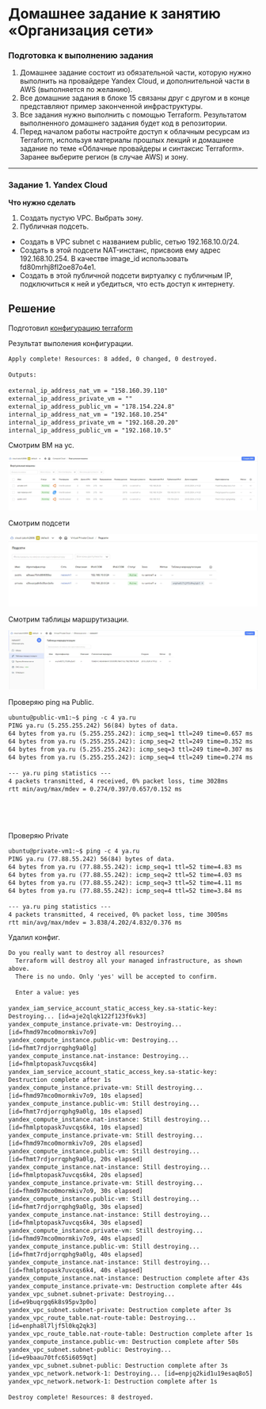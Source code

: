 # Домашнее задание к занятию «Организация сети»

### Подготовка к выполнению задания

1. Домашнее задание состоит из обязательной части, которую нужно выполнить на провайдере Yandex Cloud, и дополнительной части в AWS (выполняется по желанию). 
2. Все домашние задания в блоке 15 связаны друг с другом и в конце представляют пример законченной инфраструктуры.  
3. Все задания нужно выполнить с помощью Terraform. Результатом выполненного домашнего задания будет код в репозитории. 
4. Перед началом работы настройте доступ к облачным ресурсам из Terraform, используя материалы прошлых лекций и домашнее задание по теме «Облачные провайдеры и синтаксис Terraform». Заранее выберите регион (в случае AWS) и зону.

---
### Задание 1. Yandex Cloud 

**Что нужно сделать**

1. Создать пустую VPC. Выбрать зону.
2. Публичная подсеть.

 - Создать в VPC subnet с названием public, сетью 192.168.10.0/24.
 - Создать в этой подсети NAT-инстанс, присвоив ему адрес 192.168.10.254. В качестве image_id использовать fd80mrhj8fl2oe87o4e1.
 - Создать в этой публичной подсети виртуалку с публичным IP, подключиться к ней и убедиться, что есть доступ к интернету.  

## Решение

Подготовил [конфигурацию terraform](https://github.com/zatulik2606/ycnet/tree/main/terraform)

Результат выполения конфигурации.

~~~
Apply complete! Resources: 8 added, 0 changed, 0 destroyed.

Outputs:

external_ip_address_nat_vm = "158.160.39.110"
external_ip_address_private_vm = ""
external_ip_address_public_vm = "178.154.224.8"
internal_ip_address_nat_vm = "192.168.10.254"
internal_ip_address_private_vm = "192.168.20.20"
internal_ip_address_public_vm = "192.168.10.5"

~~~



Смотрим ВМ на ус.

![ВМ](https://github.com/zatulik2606/ycnet/blob/main/VM.jpg)


Смотрим подсети

![Подсети](https://github.com/zatulik2606/ycnet/blob/main/subnetwork.jpg)


Смотрим таблицы маршрутизации.

![Таблицы](https://github.com/zatulik2606/ycnet/blob/main/tableroute.jpg)





Проверяю ping на Public.

~~~
ubuntu@public-vm1:~$ ping -c 4 ya.ru
PING ya.ru (5.255.255.242) 56(84) bytes of data.
64 bytes from ya.ru (5.255.255.242): icmp_seq=1 ttl=249 time=0.657 ms
64 bytes from ya.ru (5.255.255.242): icmp_seq=2 ttl=249 time=0.352 ms
64 bytes from ya.ru (5.255.255.242): icmp_seq=3 ttl=249 time=0.307 ms
64 bytes from ya.ru (5.255.255.242): icmp_seq=4 ttl=249 time=0.274 ms

--- ya.ru ping statistics ---
4 packets transmitted, 4 received, 0% packet loss, time 3028ms
rtt min/avg/max/mdev = 0.274/0.397/0.657/0.152 ms





~~~


Проверяю Private

~~~
ubuntu@private-vm1:~$ ping -c 4 ya.ru
PING ya.ru (77.88.55.242) 56(84) bytes of data.
64 bytes from ya.ru (77.88.55.242): icmp_seq=1 ttl=52 time=4.83 ms
64 bytes from ya.ru (77.88.55.242): icmp_seq=2 ttl=52 time=4.03 ms
64 bytes from ya.ru (77.88.55.242): icmp_seq=3 ttl=52 time=4.11 ms
64 bytes from ya.ru (77.88.55.242): icmp_seq=4 ttl=52 time=3.84 ms

--- ya.ru ping statistics ---
4 packets transmitted, 4 received, 0% packet loss, time 3005ms
rtt min/avg/max/mdev = 3.838/4.202/4.832/0.376 ms

~~~

Удалил конфиг.

~~~
Do you really want to destroy all resources?
  Terraform will destroy all your managed infrastructure, as shown above.
  There is no undo. Only 'yes' will be accepted to confirm.

  Enter a value: yes

yandex_iam_service_account_static_access_key.sa-static-key: Destroying... [id=aje2qlqk122f123f6vk3]
yandex_compute_instance.private-vm: Destroying... [id=fhmd97mco0mormkiv7o9]
yandex_compute_instance.public-vm: Destroying... [id=fhmt7rdjorrqphg9a0lg]
yandex_compute_instance.nat-instance: Destroying... [id=fhmlptopask7uvcqs6k4]
yandex_iam_service_account_static_access_key.sa-static-key: Destruction complete after 1s
yandex_compute_instance.private-vm: Still destroying... [id=fhmd97mco0mormkiv7o9, 10s elapsed]
yandex_compute_instance.public-vm: Still destroying... [id=fhmt7rdjorrqphg9a0lg, 10s elapsed]
yandex_compute_instance.nat-instance: Still destroying... [id=fhmlptopask7uvcqs6k4, 10s elapsed]
yandex_compute_instance.private-vm: Still destroying... [id=fhmd97mco0mormkiv7o9, 20s elapsed]
yandex_compute_instance.public-vm: Still destroying... [id=fhmt7rdjorrqphg9a0lg, 20s elapsed]
yandex_compute_instance.nat-instance: Still destroying... [id=fhmlptopask7uvcqs6k4, 20s elapsed]
yandex_compute_instance.private-vm: Still destroying... [id=fhmd97mco0mormkiv7o9, 30s elapsed]
yandex_compute_instance.public-vm: Still destroying... [id=fhmt7rdjorrqphg9a0lg, 30s elapsed]
yandex_compute_instance.nat-instance: Still destroying... [id=fhmlptopask7uvcqs6k4, 30s elapsed]
yandex_compute_instance.private-vm: Still destroying... [id=fhmd97mco0mormkiv7o9, 40s elapsed]
yandex_compute_instance.public-vm: Still destroying... [id=fhmt7rdjorrqphg9a0lg, 40s elapsed]
yandex_compute_instance.nat-instance: Still destroying... [id=fhmlptopask7uvcqs6k4, 40s elapsed]
yandex_compute_instance.nat-instance: Destruction complete after 43s
yandex_compute_instance.private-vm: Destruction complete after 44s
yandex_vpc_subnet.subnet-private: Destroying... [id=e9buqrgq6k8s95pv3p0o]
yandex_vpc_subnet.subnet-private: Destruction complete after 3s
yandex_vpc_route_table.nat-route-table: Destroying... [id=enpha8l7ljf5l0kq2qk3]
yandex_vpc_route_table.nat-route-table: Destruction complete after 1s
yandex_compute_instance.public-vm: Destruction complete after 50s
yandex_vpc_subnet.subnet-public: Destroying... [id=e9baau70tfc65i6059qt]
yandex_vpc_subnet.subnet-public: Destruction complete after 3s
yandex_vpc_network.network-1: Destroying... [id=enpjq2kid1u19esaq8o5]
yandex_vpc_network.network-1: Destruction complete after 1s

Destroy complete! Resources: 8 destroyed.


~~~
